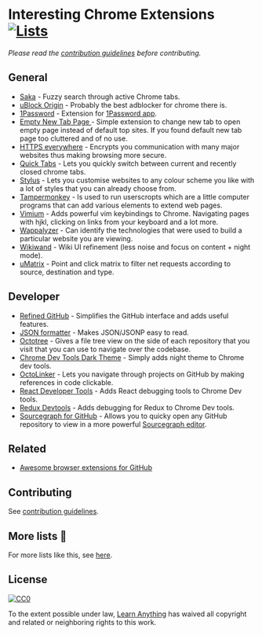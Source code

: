 # Interesting Chrome Extensions [![Lists](https://img.shields.io/badge/More%20Lists-📔-blue.svg)](https://github.com/learn-anything/curated-lists#readme)
*Please read the [contribution guidelines](contributing.md#readme) before contributing.*

## General
- [Saka](https://saka.io/) - Fuzzy search through active Chrome tabs.
- [uBlock Origin](https://chrome.google.com/webstore/detail/ublock-origin/cjpalhdlnbpafiamejdnhcphjbkeiagm) - Probably the best adblocker for chrome there is.
- [1Password](https://agilebits.com/onepassword/extensions) - Extension for [1Password app](https://1password.com/).
- [Empty New Tab Page ](https://chrome.google.com/webstore/detail/empty-new-tab-page/dpjamkmjmigaoobjbekmfgabipmfilij) - Simple extension to change new tab to open empty page instead of default top sites. If you found default new tab page too cluttered and of no use.
- [HTTPS everywhere](https://www.eff.org/https-everywhere) - Encrypts you communication with many major websites thus making browsing more secure.
- [Quick Tabs](https://chrome.google.com/webstore/detail/quick-tabs/jnjfeinjfmenlddahdjdmgpbokiacbbb) - Lets you quickly switch between current and recently closed chrome tabs.
- [Stylus](https://github.com/openstyles/stylus/) - Lets you customise websites to any colour scheme you like with a lot of styles that you can already choose from.
- [Tampermonkey](https://chrome.google.com/webstore/detail/tampermonkey/dhdgffkkebhmkfjojejmpbldmpobfkfo) - Is used to run userscropts which are a little computer programs that can add various elements to extend web pages.
- [Vimium](https://chrome.google.com/webstore/detail/vimium/dbepggeogbaibhgnhhndojpepiihcmeb) - Adds powerful vim keybindings to Chrome. Navigating pages with hjkl, clicking on links from your keyboard and a lot more.
- [Wappalyzer](https://wappalyzer.com/) - Can identify the technologies that were used to build a particular website you are viewing.
- [Wikiwand](https://www.wikiwand.com/) - Wiki UI refinement (less noise and focus on content + night mode).
- [uMatrix](https://github.com/gorhill/uMatrix) - Point and click matrix to filter net requests according to source, destination and type.

## Developer
- [Refined GitHub](https://github.com/sindresorhus/refined-github) - Simplifies the GitHub interface and adds useful features.
- [JSON formatter](https://github.com/callumlocke/json-formatter) - Makes JSON/JSONP easy to read.
- [Octotree](https://github.com/buunguyen/octotree) - Gives a file tree view on the side of each repository that you visit that you can use to navigate over the codebase.
- [Chrome Dev Tools Dark Theme](https://github.com/mauricecruz/chrome-devtools-zerodarkmatrix-theme) - Simply adds night theme to Chrome dev tools.
- [OctoLinker](https://octolinker.github.io/) - Lets you navigate through projects on GitHub by making references in code clickable.
- [React Developer Tools](https://chrome.google.com/webstore/detail/react-developer-tools/fmkadmapgofadopljbjfkapdkoienihi) - Adds React debugging tools to Chrome Dev tools.
- [Redux Devtools](https://github.com/zalmoxisus/redux-devtools-extension) - Adds debugging for Redux to Chrome Dev tools.
- [Sourcegraph for GitHub](https://chrome.google.com/webstore/detail/sourcegraph-for-github/dgjhfomjieaadpoljlnidmbgkdffpack) - Allows you to quicky open any GitHub repository to view in a more powerful [Sourcegraph editor](https://about.sourcegraph.com/).

## Related
- [Awesome browser extensions for GitHub](https://github.com/stefanbuck/awesome-browser-extensions-for-github)

## Contributing
See [contribution guidelines](contributing.md#contribution-guidelines#readme).

## More lists 📝
For more lists like this, see [here](https://github.com/learn-anything/curated-lists#readme).

## License
[![CC0](http://mirrors.creativecommons.org/presskit/buttons/88x31/svg/cc-zero.svg)](https://creativecommons.org/publicdomain/zero/1.0/)

To the extent possible under law, [Learn Anything](https://learn-anything.xyz) has waived all copyright and related or neighboring rights to this work.
